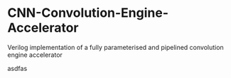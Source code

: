 # CNN-Convolution-Engine-Accelerator
Verilog implementation of a fully parameterised and pipelined convolution engine accelerator

asdfas
